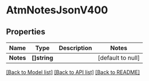 # AtmNotesJsonV400

## Properties
Name | Type | Description | Notes
------------ | ------------- | ------------- | -------------
**Notes** | **[]string** |  | [default to null]

[[Back to Model list]](../README.md#documentation-for-models) [[Back to API list]](../README.md#documentation-for-api-endpoints) [[Back to README]](../README.md)


